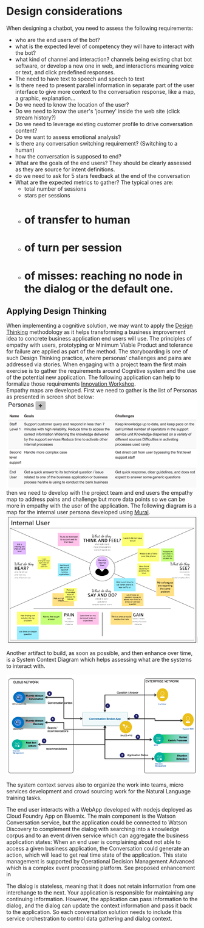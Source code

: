 # Design considerations
When designing a chatbot, you need to assess the following requirements:
* who are the end users of the bot?
* what is the expected level of competency they will have to interact with the bot?
* what kind of channel and interaction? channels being existing chat bot software, or develop a new one in web, and interactions meaning voice or text, and click predefined responses.
* The need to have text to speech and speech to text
* Is there need to present parallel information in separate part of the user interface to give more context to the conversation response, like a map, a graphic, explanation...
* Do we need to know the location of the user?
* Do we need to know the user's 'journey' inside the web site (click stream history?)
* Do we need to leverage existing customer profile to drive conversation content?
* Do we want to assess emotional analysis?
* Is there any conversation switching requirement? (Switching to a human)
* how the conversation is supposed to end?
* What are the goals of the end users? They should be clearly assessed as they are source for intent definitions.
* do we need to ask for 5 stars feedback at the end of the conversation
* What are the expected metrics to gather?
   The typical ones are:
   * total number of sessions
   * stars per sessions
   * # of transfer to human
   * # of turn per session
   * # of misses: reaching no node in the dialog or the default one.


## Applying Design Thinking
When implementing a cognitive solution, we may want to apply the [Design Thinking](https://www.ibm.com/devops/method/content/think/practice_design_thinking/) methodology as it helps transforming a business improvement idea to concrete business application end users will use.  The principles of empathy with users, prototyping or Minimum Viable Product and tolerance for failure are applied as part of the method.
The storyboarding is one of such Design Thinking practice, where personas’ challenges and pains are addressed via stories. When engaging with a project team the first main exercise is to gather the requirements around Cognitive system and the use of the potential new application. The following application can help to formalize those requirements [Innovation Workshop](http://iwapp.mybluemix.net/).  
Empathy maps are developed.  First we need to gather is the list of Personas as presented in screen shot below:  
![persona](itsupport-persona.png)
then we need to develop with the project team and end users the empathy map to address pains and challenge but more data points so we can be more in empathy with the user of the application. The following diagram is a map for the internal user persona developed using [Mural](https://app.mural.ly).  
![empathy map](empathy-map.png)

Another artifact to build, as soon as possible, and then enhance over time, is a System Context Diagram which helps assessing what are the systems to interact with.

![system context view](syst-ctx.png)

The system context serves also to organize the work into teams, micro services development and crowd sourcing work for the Natural Language training tasks.

The end user interacts with a WebApp developed with nodejs deployed as Cloud Foundry App on Bluemix. The main component is the Watson Conversation service, but the application could be connected to Watson Discovery to complement the dialog with searching into a knowledge corpus and to an event driven service which can aggregate the business application states: When an end user is complaining about not able to access a given business application, the Conversation could generate an action, which will lead to get real time state of the application. This state management is supported by Operational Decision Management Advanced which is a complex event processing platform. See proposed enhancement in

The dialog is stateless, meaning that it does not retain information from one interchange to the next. Your application is responsible for maintaining any continuing information. However, the application can pass information to the dialog, and the dialog can update the context information and pass it back to the application. So each conversation solution needs to include this service orchestration to control data gathering and dialog context.
